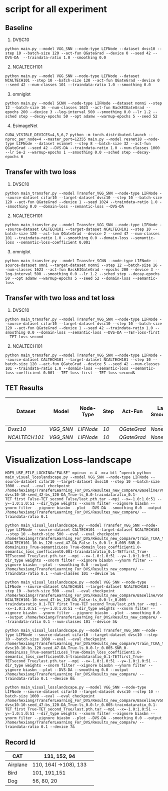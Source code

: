 # script for all experiment



## Baseline

1. DVSC10
```shell 
python main.py --model VGG_SNN --node-type LIFNode --dataset dvsc10 --step 10 --batch-size 120 --act-fun QGateGrad --device 0 --seed 42 --DVS-DA  --traindata-ratio 1.0 --smoothing 0.0
```

2. NCALTECH101

```shell
python main.py --model VGG_SNN --node-type LIFNode --dataset NCALTECH101 --step 10 --batch-size 120 --act-fun QGateGrad --device 0 --seed 42 --num-classes 101 --traindata-ratio 1.0 --smoothing 0.0
```

3. omniglot

```shell
python main.py --model SCNN --node-type LIFNode --dataset nomni --step 12 --batch-size 16 --num-classes 1623 --act-fun BackEIGateGrad --epochs 200 --device 3 --log-interval 500 --smoothing 0.0 --lr 1.2 --sched step --decay-epochs 50 --opt adamw --warmup-epochs 5 --seed 52
```

4. EsimageNet

```shell
CUDA_VISIBLE_DEVICES=4,5,6,7 python -m torch.distributed.launch --nproc_per_node=4 --master_port=12355 main.py --model resnet18 --node-type LIFNode --dataset esimnet --step 8 --batch-size 32 --act-fun QGateGrad --seed 42 --DVS-DA --traindata-ratio 1.0 --num-classes 1000 --lr 5e-2 --warmup-epochs 1 --smoothing 0.0 --sched step --decay-epochs 6
```



## Transfer with two loss

1. DVSC10

```shell
python main_transfer.py --model Transfer_VGG_SNN --node-type LIFNode --source-dataset cifar10 --target-dataset dvsc10 --step 10 --batch-size 120 --act-fun QGateGrad --device 1 --seed 1024 --traindata-ratio 1.0 --smoothing 0.0 --domain-loss --semantic-loss --DVS-DA
```

2. NCALTECH101

```shell
python main_transfer.py --model Transfer_VGG_SNN --node-type LIFNode --source-dataset CALTECH101 --target-dataset NCALTECH101 --step 10 --batch-size 120 --act-fun QGateGrad --device 2 --seed 47 --num-classes 101 --traindata-ratio 1.0 --smoothing 0.0 --domain-loss --semantic-loss --semantic-loss-coefficient 0.001
```

3. omniglot

```shell
python main_transfer.py --model Transfer_SCNN --node-type LIFNode --source-dataset omni --target-dataset nomni --step 12 --batch-size 16 --num-classes 1623 --act-fun BackEIGateGrad --epochs 200 --device 3 --log-interval 500 --smoothing 0.0 --lr 1.2 --sched step --decay-epochs 50 --opt adamw --warmup-epochs 5 --seed 52 --domain-loss --semantic-loss
```



## Transfer with two loss and tet loss

1. DVSC10

```shell
python main_transfer.py --model Transfer_VGG_SNN --node-type LIFNode --source-dataset cifar10 --target-dataset dvsc10 --step 10 --batch-size 120 --act-fun QGateGrad --device 1 --seed 42 --traindata-ratio 1.0 --smoothing 0.0 --domain-loss --semantic-loss --DVS-DA --TET-loss-first --TET-loss-second
```

2. NCALTECH101

```shell
python main_transfer.py --model Transfer_VGG_SNN --node-type LIFNode --source-dataset CALTECH101 --target-dataset NCALTECH101 --step 10 --batch-size 120 --act-fun QGateGrad --device 5 --seed 42 --num-classes 101 --traindata-ratio 1.0 --domain-loss --semantic-loss --semantic-loss-coefficient 0.001 --TET-loss-first --TET-loss-second&
```





## TET Results

| Dataset       | Model     | Node-Type | Step | Act-Fun     | Label Smoothing | TET Loss None | TET Loss First Only | TET Loss ALL |
| ------------- | --------- | --------- | ---- | ----------- | --------------- | ------------- | ------------------- | ------------ |
| *Dvsc10*      | *VGG_SNN* | *LIFNode* | *10* | *QGateGrad* | *None*          | 81.3%         | 82.4%               | 82.9%        |
| *NCALTECH101* | *VGG_SNN* | *LIFNode* | *10* | *QGateGrad* | *None*          | 76.2%         | 78.4%               | 80.8%        |



# Visualization Loss-landscape

```shell
HDF5_USE_FILE_LOCKING="FALSE" mpirun -n 4 -mca btl ^openib python main_visual_losslandscape.py --model VGG_SNN --node-type LIFNode --source-dataset cifar10 --target-dataset dvsc10 --step 10 --batch-size 1000 --eval --eval_checkpoint /home/hexiang/TransferLearning_For_DVS/Resultes_new_compare/Baseline/VGG_SNN-dvsc10-10-seed_42-bs_120-DA_True-ls_0.0-traindataratio_0.1-TET_first_False-TET_second_False/last.pth.tar --mpi --x=-1.0:1.0:51 --y=-1.0:1.0:51 --dir_type weights --xnorm filter --xignore biasbn --ynorm filter --yignore biasbn --plot --DVS-DA --smoothing 0.0 --output /home/hexiang/TransferLearning_For_DVS/Resultes_new_compare/ --traindata-ratio 0.1
```



```shell
python main_visual_losslandscape.py --model Transfer_VGG_SNN --node-type LIFNode --source-dataset CALTECH101 --target-dataset NCALTECH101 --step 10 --batch-size 500 --eval --eval_checkpoint /home/hexiang/TransferLearning_For_DVS/Results_new_compare/train_TCKA_test/Transfer_VGG_SNN-NCALTECH101-10-bs_120-seed_47-DA_False-ls_0.0-lr_0.005-SNR_0-domainLoss_True-semanticLoss_True-domain_loss_coefficient1.0-semantic_loss_coefficient0.001-traindataratio_0.1-TETfirst_True-TETsecond_True/last.pth.tar --mpi --x=-1.0:1.0:51 --y=-1.0:1.0:51 --dir_type weights --xnorm filter --xignore biasbn --ynorm filter --yignore biasbn --plot --smoothing 0.0 --output /home/hexiang/TransferLearning_For_DVS/Results_new_compare/ --traindata-ratio 0.1 --num-classes 101 --device 5&

python main_visual_losslandscape.py --model VGG_SNN --node-type LIFNode --source-dataset CALTECH101 --target-dataset NCALTECH101 --step 10 --batch-size 500 --eval --eval_checkpoint /home/hexiang/TransferLearning_For_DVS/Results_new_compare/Baseline/VGG_SNN-NCALTECH101-10-seed_47-bs_120-DA_False-ls_0.0-lr_0.005-traindataratio_0.1-TET_first_True-TET_second_True/last.pth.tar --mpi --x=-1.0:1.0:51 --y=-1.0:1.0:51 --dir_type weights --xnorm filter --xignore biasbn --ynorm filter --yignore biasbn --plot --smoothing 0.0 --output /home/hexiang/TransferLearning_For_DVS/Results_new_compare/ --traindata-ratio 0.1 --num-classes 101 --device 5&

python main_visual_losslandscape.py --model Transfer_VGG_SNN --node-type LIFNode --source-dataset cifar10 --target-dataset dvsc10 --step 10 --batch-size 1000 --eval --eval_checkpoint /home/hexiang/TransferLearning_For_DVS/Results_new_compare/train_TCKA_test/Transfer_VGG_SNN-dvsc10-10-bs_120-seed_47-DA_True-ls_0.0-lr_0.005-SNR_0-domainLoss_True-semanticLoss_True-domain_loss_coefficient1.0-semantic_loss_coefficient0.5-traindataratio_0.1-TETfirst_True-TETsecond_True/last.pth.tar --mpi --x=-1.0:1.0:51 --y=-1.0:1.0:51 --dir_type weights --xnorm filter --xignore biasbn --ynorm filter --yignore biasbn --plot --DVS-DA --smoothing 0.0 --output /home/hexiang/TransferLearning_For_DVS/Results_new_compare/ --traindata-ratio 0.1 --device 0&

python main_visual_losslandscape.py --model VGG_SNN --node-type LIFNode --source-dataset cifar10 --target-dataset dvsc10 --step 10 --batch-size 1000 --eval --eval_checkpoint /home/hexiang/TransferLearning_For_DVS/Results_new_compare/Baseline/VGG_SNN-dvsc10-10-seed_47-bs_120-DA_True-ls_0.0-lr_0.005-traindataratio_0.1-TET_first_True-TET_second_True/last.pth.tar --mpi --x=-1.0:1.0:51 --y=-1.0:1.0:51 --dir_type weights --xnorm filter --xignore biasbn --ynorm filter --yignore biasbn --plot --DVS-DA --smoothing 0.0 --output /home/hexiang/TransferLearning_For_DVS/Results_new_compare/ --traindata-ratio 0.1 --device 7&
```



## Record Id

| CAT      | 131, 152, 94          |      |
| -------- | --------------------- | ---- |
| Airplane | 110, 164( ->108), 133 |      |
| Bird     | 101, 191,151          |      |
| Dog      | 56, 80, 20            |      |

